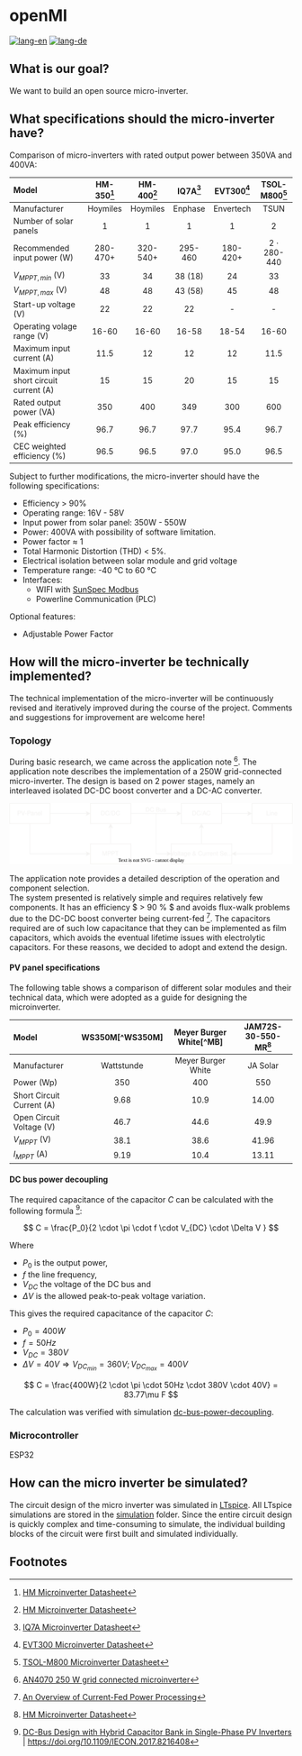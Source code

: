 # openMI
[![lang-en](https://img.shields.io/badge/lang-en-informational?style=for-the-badge)](README.md)
[![lang-de](https://img.shields.io/badge/lang-de-inactive?style=for-the-badge)](README.de.md)

## What is our goal?

We want to build an open source micro-inverter.

## What specifications should the micro-inverter have?

Comparison of micro-inverters with rated output power between 350VA and 400VA:

| Model                                  | HM-350[^HM] | HM-400[^HM] | IQ7A[^IQ7A] |EVT300[^EVT300]|TSOL-M800[^TSOL] |
|:---------------------------------------|:-----------:|:-----------:|:-----------:|:-------------:|:---------------:|
| Manufacturer                           | Hoymiles    | Hoymiles    | Enphase     | Envertech     |    TSUN         |
| Number of solar panels                 | 1           | 1           | 1           | 1             | 2               |
| Recommended input power (W)            | 280-470+    | 320-540+    | 295-460     | 180-420+      |2 $\cdot$ 280-440|
| $V_{MPPT,min}$ (V)                     | 33          | 34          | 38 (18)     | 24            | 33              |
| $V_{MPPT,max}$ (V)                     | 48          | 48          | 43 (58)     | 45            | 48              |
| Start-up voltage (V)                   | 22          | 22          | 22          | -             | -               |
| Operating volage range (V)             | 16-60       | 16-60       | 16-58       | 18-54         | 16-60           |
| Maximum input current (A)              | 11.5        | 12          | 12          | 12            | 11.5            |
| Maximum input short circuit current (A)| 15          | 15          | 20          | 15            | 15              |
| Rated output power (VA)                | 350         | 400         | 349         | 300           | 600             |
| Peak efficiency (%)                    | 96.7        | 96.7        | 97.7        | 95.4          | 96.7            |
| CEC weighted efficiency (%)            | 96.5        | 96.5        | 97.0        | 95.0          | 96.5            |

Subject to further modifications, the micro-inverter should have the following specifications:
- Efficiency > 90%
- Operating range: 16V - 58V
- Input power from solar panel: 350W - 550W
- Power: 400VA with possibility of software limitation.
- Power factor ≈ 1
- Total Harmonic Distortion (THD) < 5%.
- Electrical isolation between solar module and grid voltage
- Temperature range: -40 °C to 60 °C
- Interfaces:
  - WIFI with [SunSpec Modbus](https://sunspec.org/sunspec-modbus-specifications/)
  - Powerline Communication (PLC)

Optional features:
- Adjustable Power Factor

## How will the micro-inverter be technically implemented?

The technical implementation of the micro-inverter will be continuously revised and iteratively improved during the course of the project. Comments and suggestions for improvement are welcome here!

### Topology

During basic research, we came across the application note [^AN4070]. The application note describes the implementation of a 250W grid-connected micro-inverter. The design is based on 2 power stages, namely an interleaved isolated DC-DC boost converter and a DC-AC converter.

![Block Scheme](docs/block-scheme.drawio.svg)  

The application note provides a detailed description of the operation and component selection.  
The system presented is relatively simple and requires relatively few components. It has an efficiency $ > 90 \% $ and avoids flux-walk problems due to the DC-DC boost converter being current-fed [^2]. The capacitors required are of such low capacitance that they can be implemented as film capacitors, which avoids the eventual lifetime issues with electrolytic capacitors.
For these reasons, we decided to adopt and extend the design.

#### PV panel specifications

The following table shows a comparison of different solar modules and their technical data, which were adopted as a guide for designing the microinverter.

| Model                        | WS350M[^WS350M]| Meyer Burger White[^MB]| JAM72S-30-550-MR[^HM] |
|:-----------------------------|:--------------:|:----------------------:|:---------------------:|
| Manufacturer                 | Wattstunde     | Meyer Burger White     | JA Solar              |
| Power (Wp)                   | 350            | 400                    | 550                   |
| Short Circuit Current (A)    | 9.68           | 10.9                   | 14.00                 |
| Open Circuit Voltage (V)     | 46.7           | 44.6                   | 49.9                  |
| $V_{MPPT}$ (V)               | 38.1           | 38.6                   | 41.96                 |
| $I_{MPPT}$ (A)               | 9.19           | 10.4                   | 13.11                 |

#### DC bus power decoupling

The required capacitance of the capacitor $C$ can be calculated with the following formula [^3]:

$$ C = \frac{P_0}{2 \cdot \pi \cdot f \cdot V_{DC} \cdot \Delta V } $$

Where 
- $P_0$ is the output power, 
- $f$ the line frequency, 
- $V_{DC}$ the voltage of the DC bus and 
- $\Delta V$ is the allowed peak-to-peak voltage variation.

This gives the required capacitance of the capacitor $C$:

- $P_0 = 400W$
- $f = 50Hz$
- $V_{DC} = 380V$
- $\Delta V = 40V \Rightarrow V_{DC_{min}} = 360V; V_{DC_{max}} = 400V$

$$ C = \frac{400W}{2 \cdot \pi \cdot 50Hz \cdot 380V \cdot 40V} = 83.77\mu F $$

The calculation was verified with simulation [dc-bus-power-decoupling](simulation/dc-bus-power-decoupling).

### Microcontroller

ESP32

## How can the micro inverter be simulated?

The circuit design of the micro inverter was simulated in [LTspice](https://www.analog.com/en/design-center/design-tools-and-calculators/ltspice-simulator.html). All LTspice simulations are stored in the [simulation](simulation) folder.
Since the entire circuit design is quickly complex and time-consuming to simulate, the individual building blocks of the circuit were first built and simulated individually.


## Footnotes

[^HM]: [HM Microinverter Datasheet](https://www.hoymiles.com/wp-content/uploads/downloadupload/Datasheet_HM-300-350-400_AP_EN_V202206.pdf)

[^IQ7A]: [IQ7A Microinverter Datasheet](https://enphase.com/download/iq7a-microinverter-data-sheet)

[^EVT300]: [EVT300 Microinverter Datasheet](https://envertec.com/wp-content/uploads/2022/11/EVT300_Datasheet.pdf)

[^TSOL]: [TSOL-M800 Microinverter Datasheet](https://www.ecoheroes.shop/media/pdf/c9/f6/5b/Datenblatt_Mikrowechselrichter_TSUN_M800_EN.pdf)

[^AN4070]: [AN4070 250 W grid connected microinverter](https://www.st.com/resource/en/application_note/dm00050692-250-w-grid-connected-microinverter-stmicroelectronics.pdf)

[^2]: [An Overview of Current-Fed Power Processing](https://magna-power.com/learn/white-paper/current-fed-power-processing)

[^3]: [DC-Bus Design with Hybrid Capacitor Bank in Single-Phase PV Inverters](https://intelligentpower.engr.uga.edu/wp-content/uploads/2019/10/deqiang2017Dc-bus.pdf) | https://doi.org/10.1109/IECON.2017.8216408

[^4]: [Evaluation of Electrolytic Capacitor Application in Enphase Microinverters](https://www4.enphase.com/sites/default/files/Electrolytic_Capacitor_Expert_Report.pdf)

[^5]: [Reliability Study of Electrolytic Capacitors in a Microinverter](https://www4.enphase.com/sites/default/files/EnphaseElectrolyticCapacitorLife.pdf)